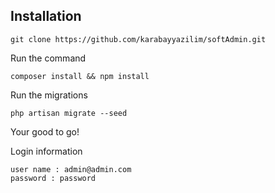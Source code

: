 
    
## Installation


    git clone https://github.com/karabayyazilim/softAdmin.git

Run the command

    composer install && npm install
    
    
Run the migrations

    php artisan migrate --seed

Your good to go!

Login information

    user name : admin@admin.com
    password : password






